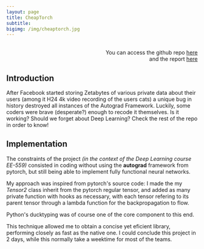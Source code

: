 ```yaml
---
layout: page
title: CheapTorch
subtitle: 
bigimg: /img/cheaptorch.jpg
---
```


<p align="right">
<br>You can access the github repo <a href="https://github.com/ymentha14/MiniDeepLframework"> here </a><br> and the report <a href="https://drive.google.com/file/d/1WRjTg62jNY3bw0rw9NKA2Lji8GoTkHMP/view?usp=sharing"> here </a></p>

## Introduction
After Facebook started storing Zetabytes of various private data about their users (among it H24 4k video recording of the users cats) a unique bug in history destroyed all instances of the Autograd Framework. Luckily, some coders were brave (desperate?) enough to recode it themselves. Is it working? Should we forget about Deep Learning? Check the rest of the repo in order to know!

## Implementation
The constraints of the project *(in the context of the Deep Learning course EE-559)* consisted in coding without using the **autograd** framework from pytorch, but still being able to implement fully functional neural networks.

My approach was inspired from pytorch's source code: I made the my *Tensor2* class inherit from the pytorch regular tensor, and added as many private function with hooks as necessary, with each tensor refering to its parent tensor through a lambda function for the backpropagation to flow.

Python's ducktyping was of course one of the core component to this end.

This technique allowed me to obtain a concise yet eficient library, performing closely as fast as the native one. I could conclude this project in 2 days, while this normally take a weektime for most of the teams.



